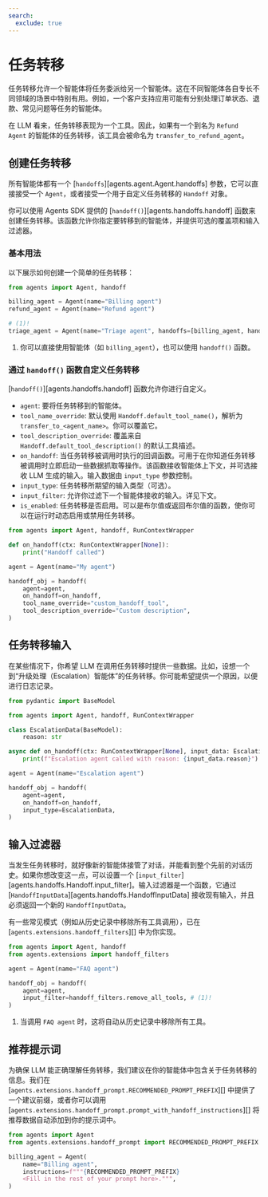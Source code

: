 ```yaml
---
search:
  exclude: true
---
```

# 任务转移

任务转移允许一个智能体将任务委派给另一个智能体。这在不同智能体各自专长不同领域的场景中特别有用。例如，一个客户支持应用可能有分别处理订单状态、退款、常见问题等任务的智能体。

在 LLM 看来，任务转移表现为一个工具。因此，如果有一个到名为 `Refund Agent` 的智能体的任务转移，该工具会被命名为 `transfer_to_refund_agent`。

## 创建任务转移

所有智能体都有一个 [`handoffs`][agents.agent.Agent.handoffs] 参数，它可以直接接受一个 `Agent`，或者接受一个用于自定义任务转移的 `Handoff` 对象。

你可以使用 Agents SDK 提供的 [`handoff()`][agents.handoffs.handoff] 函数来创建任务转移。该函数允许你指定要转移到的智能体，并提供可选的覆盖项和输入过滤器。

### 基本用法

以下展示如何创建一个简单的任务转移：

```python
from agents import Agent, handoff

billing_agent = Agent(name="Billing agent")
refund_agent = Agent(name="Refund agent")

# (1)!
triage_agent = Agent(name="Triage agent", handoffs=[billing_agent, handoff(refund_agent)])
```

1. 你可以直接使用智能体（如 `billing_agent`），也可以使用 `handoff()` 函数。

### 通过 `handoff()` 函数自定义任务转移

[`handoff()`][agents.handoffs.handoff] 函数允许你进行自定义。

- `agent`: 要将任务转移到的智能体。
- `tool_name_override`: 默认使用 `Handoff.default_tool_name()`，解析为 `transfer_to_<agent_name>`。你可以覆盖它。
- `tool_description_override`: 覆盖来自 `Handoff.default_tool_description()` 的默认工具描述。
- `on_handoff`: 当任务转移被调用时执行的回调函数。可用于在你知道任务转移被调用时立即启动一些数据抓取等操作。该函数接收智能体上下文，并可选接收 LLM 生成的输入。输入数据由 `input_type` 参数控制。
- `input_type`: 任务转移所期望的输入类型（可选）。
- `input_filter`: 允许你过滤下一个智能体接收的输入。详见下文。
- `is_enabled`: 任务转移是否启用。可以是布尔值或返回布尔值的函数，使你可以在运行时动态启用或禁用任务转移。

```python
from agents import Agent, handoff, RunContextWrapper

def on_handoff(ctx: RunContextWrapper[None]):
    print("Handoff called")

agent = Agent(name="My agent")

handoff_obj = handoff(
    agent=agent,
    on_handoff=on_handoff,
    tool_name_override="custom_handoff_tool",
    tool_description_override="Custom description",
)
```

## 任务转移输入

在某些情况下，你希望 LLM 在调用任务转移时提供一些数据。比如，设想一个到“升级处理（Escalation）智能体”的任务转移。你可能希望提供一个原因，以便进行日志记录。

```python
from pydantic import BaseModel

from agents import Agent, handoff, RunContextWrapper

class EscalationData(BaseModel):
    reason: str

async def on_handoff(ctx: RunContextWrapper[None], input_data: EscalationData):
    print(f"Escalation agent called with reason: {input_data.reason}")

agent = Agent(name="Escalation agent")

handoff_obj = handoff(
    agent=agent,
    on_handoff=on_handoff,
    input_type=EscalationData,
)
```

## 输入过滤器

当发生任务转移时，就好像新的智能体接管了对话，并能看到整个先前的对话历史。如果你想改变这一点，可以设置一个 [`input_filter`][agents.handoffs.Handoff.input_filter]。输入过滤器是一个函数，它通过 [`HandoffInputData`][agents.handoffs.HandoffInputData] 接收现有输入，并且必须返回一个新的 `HandoffInputData`。

有一些常见模式（例如从历史记录中移除所有工具调用），已在 [`agents.extensions.handoff_filters`][] 中为你实现。

```python
from agents import Agent, handoff
from agents.extensions import handoff_filters

agent = Agent(name="FAQ agent")

handoff_obj = handoff(
    agent=agent,
    input_filter=handoff_filters.remove_all_tools, # (1)!
)
```

1. 当调用 `FAQ agent` 时，这将自动从历史记录中移除所有工具。

## 推荐提示词

为确保 LLM 能正确理解任务转移，我们建议在你的智能体中包含关于任务转移的信息。我们在 [`agents.extensions.handoff_prompt.RECOMMENDED_PROMPT_PREFIX`][] 中提供了一个建议前缀，或者你可以调用 [`agents.extensions.handoff_prompt.prompt_with_handoff_instructions`][] 将推荐数据自动添加到你的提示词中。

```python
from agents import Agent
from agents.extensions.handoff_prompt import RECOMMENDED_PROMPT_PREFIX

billing_agent = Agent(
    name="Billing agent",
    instructions=f"""{RECOMMENDED_PROMPT_PREFIX}
    <Fill in the rest of your prompt here>.""",
)
```